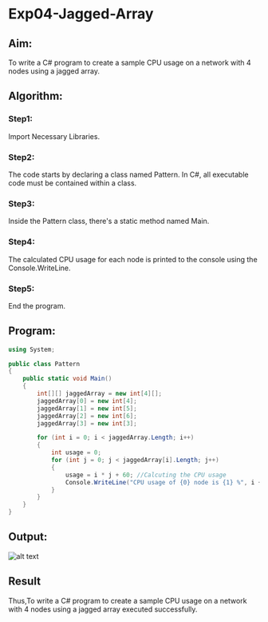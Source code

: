 # Exp04-Jagged-Array
## Aim:
To write a C# program to create a sample CPU usage on a network with 4 nodes using a jagged array.
## Algorithm:
### Step1:
Import Necessary Libraries.
### Step2:
 The code starts by declaring a class named Pattern. In C#, all executable code must be contained within a class.
### Step3:
Inside the Pattern class, there's a static method named Main. 
### Step4:
The calculated CPU usage for each node is printed to the console using the Console.WriteLine.
### Step5:
End the program.
## Program:
```c#
using System;

public class Pattern
{
    public static void Main()
    {
        int[][] jaggedArray = new int[4][];
        jaggedArray[0] = new int[4];
        jaggedArray[1] = new int[5];
        jaggedArray[2] = new int[6];
        jaggedArray[3] = new int[3];

        for (int i = 0; i < jaggedArray.Length; i++)
        {
            int usage = 0; 
            for (int j = 0; j < jaggedArray[i].Length; j++)
            {
                usage = i * j + 60; //Calcuting the CPU usage
                Console.WriteLine("CPU usage of {0} node is {1} %", i + 1, usage);
            }
        }
    }
}

```
## Output:
![alt text](output.png)

## Result
Thus,To write a C# program to create a sample CPU usage on a network with 4 nodes using a jagged array executed successfully.
